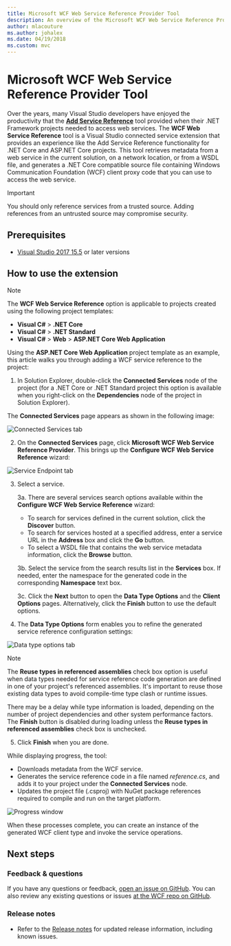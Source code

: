 ```yaml
---
title: Microsoft WCF Web Service Reference Provider Tool
description: An overview of the Microsoft WCF Web Service Reference Provider Tool that adds functionality for .NET Core and ASP.NET Core projects, similar to Add Service Reference for .NET Framework projects.
author: mlacouture
ms.author: johalex
ms.date: 04/19/2018
ms.custom: mvc
---
```

# Microsoft WCF Web Service Reference Provider Tool

Over the years, many Visual Studio developers have enjoyed the productivity that the [**Add Service Reference**](/visualstudio/data-tools/how-to-add-update-or-remove-a-wcf-data-service-reference) tool provided when their .NET Framework projects needed to access web services.  The **WCF Web Service Reference** tool is a Visual Studio connected service extension that provides an experience like the Add Service Reference functionality for .NET Core and ASP.NET Core projects. This tool retrieves metadata from a web service in the current solution, on a network location, or from a WSDL file, and generates a .NET Core compatible source file containing Windows Communication Foundation (WCF) client proxy code that you can use to access the web service.

> [!IMPORTANT]
> You should only reference services from a trusted source. Adding references from an untrusted source may compromise security. 

## Prerequisites

* [Visual Studio 2017 15.5](https://aka.ms/vsdownload?utm_source=mscom&utm_campaign=msdocs) or later versions

## How to use the extension

> [!NOTE]
> The **WCF Web Service Reference** option is applicable to projects created using the following project templates:
> * **Visual C#** > **.NET Core**
> * **Visual C#** > **.NET Standard**
> * **Visual C#** > **Web** > **ASP.NET Core Web Application**

Using the **ASP.NET Core Web Application** project template as an example, this article walks you through adding a WCF service reference to the project:

1. In Solution Explorer, double-click the **Connected Services** node of the project (for a .NET Core or .NET Standard project this option is available when you right-click on the **Dependencies** node of the project in Solution Explorer).

The **Connected Services** page appears as shown in the following image:

![Connected Services tab](./media/wcf-web-service-reference-guide/wcfcs-ConnectedServicesPage.png)

2. On the **Connected Services** page, click **Microsoft WCF Web Service Reference Provider**. This brings up the **Configure WCF Web Service Reference** wizard:

![Service Endpoint tab](./media/wcf-web-service-reference-guide/wcfcs-ServiceEndpointPage.png)

3. Select a service.

    3a. There are several services search options available within the **Configure WCF Web Service Reference** wizard:
    
     * To search for services defined in the current solution, click the **Discover** button. 
     * To search for services hosted at a specified address, enter a service URL in the **Address** box and click the **Go** button.
     * To select a WSDL file that contains the web service metadata information, click the **Browse** button. 
     
    3b. Select the service from the search results list in the **Services** box. If needed, enter the namespace for the generated code in the corresponding **Namespace** text box.
    
    3c. Click the **Next** button to open the **Data Type Options** and the **Client Options** pages. Alternatively, click the **Finish** button to use the default options.


4. The **Data Type Options** form enables you to refine the generated service reference configuration settings:

![Data type options tab](./media/wcf-web-service-reference-guide/wcfcs-DataTypesPage.png)

> [!NOTE]
> The **Reuse types in referenced assemblies** check box option is useful when data types needed for service reference code generation are defined in one of your project's referenced assemblies.  It's important to reuse those existing data types to avoid compile-time type clash or runtime issues.

There may be a delay while type information is loaded, depending on the number of project dependencies and other system performance factors. The **Finish** button is disabled during loading unless the **Reuse types in referenced assemblies** check box is unchecked.

5. Click **Finish** when you are done.


While displaying progress, the tool:

* Downloads metadata from the WCF service. 
* Generates the service reference code in a file named *reference.cs*, and adds it to your project under the **Connected Services** node. 
* Updates the project file (.csproj) with NuGet package references required to compile and run on the target platform.

![Progress window](./media/wcf-web-service-reference-guide/wcfcs-ProgressWindow.png)

When these processes complete, you can create an instance of the generated WCF client type and invoke the service operations.

## Next steps

### Feedback & questions
If you have any questions or feedback, [open an issue on GitHub](https://github.com/dotnet/wcf/issues/new). You can also review any existing questions or issues [at the WCF repo on GitHub](https://github.com/dotnet/wcf/issues?utf8=%E2%9C%93&q=is:issue%20label:tooling).

### Release notes
* Refer to the [Release notes](https://github.com/dotnet/wcf/blob/master/release-notes/WCF-Web-Service-Reference-notes.md) for updated release information, including known issues. 
